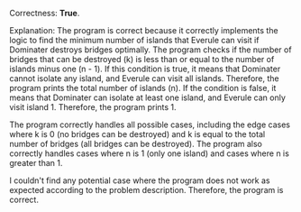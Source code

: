 Correctness: **True**.

Explanation: The program is correct because it correctly implements the logic to find the minimum number of islands that Everule can visit if Dominater destroys bridges optimally. The program checks if the number of bridges that can be destroyed (k) is less than or equal to the number of islands minus one (n - 1). If this condition is true, it means that Dominater cannot isolate any island, and Everule can visit all islands. Therefore, the program prints the total number of islands (n). If the condition is false, it means that Dominater can isolate at least one island, and Everule can only visit island 1. Therefore, the program prints 1.

The program correctly handles all possible cases, including the edge cases where k is 0 (no bridges can be destroyed) and k is equal to the total number of bridges (all bridges can be destroyed). The program also correctly handles cases where n is 1 (only one island) and cases where n is greater than 1.

I couldn't find any potential case where the program does not work as expected according to the problem description. Therefore, the program is correct.